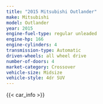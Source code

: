 ```yaml
---
title: "2015 Mitsubishi Outlander"
make: Mitsubishi
model: Outlander
year: 2015
engine-fuel-type: regular unleaded
engine-hp: 166
engine-cylinders: 4
transmission-type: Automatic
driven-wheels: all wheel drive
number-of-doors: 4
market-category: Crossover
vehicle-size: Midsize
vehicle-style: 4dr SUV
---
```


{{< car_info >}}
